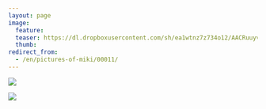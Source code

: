 ```yaml
---
layout: page
image:
  feature:
  teaser: https://dl.dropboxusercontent.com/sh/ea1wtnz7z734o12/AACRuuyvFFFDthg6IV3pqFGPa/luontokuvat/talvi/IMG16175-245px.jpg
  thumb:
redirect_from:
  - /en/pictures-of-miki/00011/
---
```


[![](https://dl.dropboxusercontent.com/sh/ea1wtnz7z734o12/AAD04-ObC2Lx1tUcoVxBuX9Ja/luontokuvat/talvi/IMG16175-800px.jpg)](https://dl.dropboxusercontent.com/sh/ea1wtnz7z734o12/AAD8H7euNx9sDXwbbE-PdwU4a/luontokuvat/talvi/IMG16175.jpg)

[![](https://dl.dropboxusercontent.com/sh/ea1wtnz7z734o12/AABdtclLly0t7dbt38GEWQEWa/luontokuvat/talvi/IMG16173-800px.jpg)](https://dl.dropboxusercontent.com/sh/ea1wtnz7z734o12/AABYKMPh9cwB7F0vV4uoJf9Aa/luontokuvat/talvi/IMG16173.jpg)
